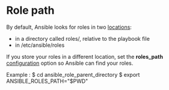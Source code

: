 # Role path
By default, Ansible looks for roles in two [locations](https://docs.ansible.com/ansible/latest/user_guide/playbooks_reuse_roles.html):

- in a directory called roles/, relative to the playbook file
- in /etc/ansible/roles

If you store your roles in a different location, set the **roles_path** [configuration](https://docs.ansible.com/ansible/latest/reference_appendices/config.html#default-roles-path) option so Ansible can find your roles. 

Example :
$ cd ansible_role_parent_directory
$ export ANSIBLE_ROLES_PATH="$PWD"

